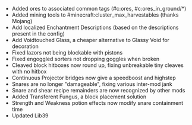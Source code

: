 * Added ores to associated common tags (#c:ores, #c:ores_in_ground/*)
* Added mining tools to #minecraft:cluster_max_harvestables (thanks Mojang)
* Add localized Enchantment Descriptions (based on the descriptions present in the config)
* Add Voidtouched Glass, a cheaper alternative to Glassy Void for decoration
* Fixed lazors not being blockable with pistons
* Fixed engoggled sorters not dropping goggles when broken
* Cleaved block hitboxes now round up, fixing unbreakable tiny cleaves with no hitbox
* Continuous Projector bridges now give a speedboost and highstep
* Snares are no longer "damageable", fixing various inter-mod jank
* Snare and shear recipe remainders are now recognized by other mods
* Added Transferent Fungus, a block placement solution
* Strength and Weakness potion effects now modify snare containment time
* Updated Lib39
